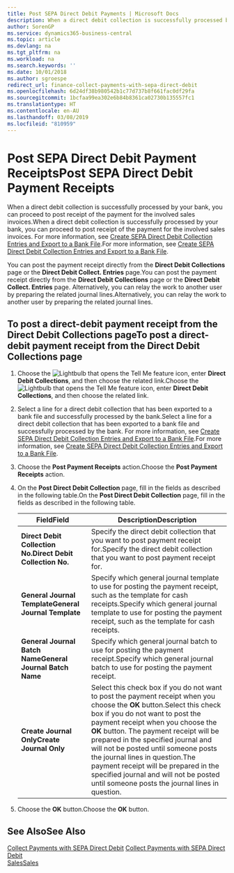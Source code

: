 ```yaml
---
title: Post SEPA Direct Debit Payments | Microsoft Docs
description: When a direct debit collection is successfully processed by your bank, you can proceed to post receipt of the payment for the involved sales invoices.
author: SorenGP
ms.service: dynamics365-business-central
ms.topic: article
ms.devlang: na
ms.tgt_pltfrm: na
ms.workload: na
ms.search.keywords: ''
ms.date: 10/01/2018
ms.author: sgroespe
redirect_url: finance-collect-payments-with-sepa-direct-debit
ms.openlocfilehash: 6d24df38b980542b1c77d737b8f661fac0df29fa
ms.sourcegitcommit: 1bcfaa99ea302e6b84b8361ca02730b135557fc1
ms.translationtype: HT
ms.contentlocale: en-AU
ms.lasthandoff: 03/08/2019
ms.locfileid: "810959"
---
```

# <a name="post-sepa-direct-debit-payment-receipts"></a><span data-ttu-id="b2c88-103">Post SEPA Direct Debit Payment Receipts</span><span class="sxs-lookup"><span data-stu-id="b2c88-103">Post SEPA Direct Debit Payment Receipts</span></span>
<span data-ttu-id="b2c88-104">When a direct debit collection is successfully processed by your bank, you can proceed to post receipt of the payment for the involved sales invoices.</span><span class="sxs-lookup"><span data-stu-id="b2c88-104">When a direct debit collection is successfully processed by your bank, you can proceed to post receipt of the payment for the involved sales invoices.</span></span> <span data-ttu-id="b2c88-105">For more information, see [Create SEPA Direct Debit Collection Entries and Export to a Bank File](finance-how-create-sepa-direct-debit-collection-entries-export-bank-file.md).</span><span class="sxs-lookup"><span data-stu-id="b2c88-105">For more information, see [Create SEPA Direct Debit Collection Entries and Export to a Bank File](finance-how-create-sepa-direct-debit-collection-entries-export-bank-file.md).</span></span>  

<span data-ttu-id="b2c88-106">You can post the payment receipt directly from the **Direct Debit Collections** page or the **Direct Debit Collect. Entries** page.</span><span class="sxs-lookup"><span data-stu-id="b2c88-106">You can post the payment receipt directly from the **Direct Debit Collections** page or the **Direct Debit Collect. Entries** page.</span></span> <span data-ttu-id="b2c88-107">Alternatively, you can relay the work to another user by preparing the related journal lines.</span><span class="sxs-lookup"><span data-stu-id="b2c88-107">Alternatively, you can relay the work to another user by preparing the related journal lines.</span></span>  

## <a name="to-post-a-direct-debit-payment-receipt-from-the-direct-debit-collections-page"></a><span data-ttu-id="b2c88-108">To post a direct-debit payment receipt from the Direct Debit Collections page</span><span class="sxs-lookup"><span data-stu-id="b2c88-108">To post a direct-debit payment receipt from the Direct Debit Collections page</span></span>  
1. <span data-ttu-id="b2c88-109">Choose the ![Lightbulb that opens the Tell Me feature](media/ui-search/search_small.png "Tell me what you want to do") icon, enter **Direct Debit Collections**, and then choose the related link.</span><span class="sxs-lookup"><span data-stu-id="b2c88-109">Choose the ![Lightbulb that opens the Tell Me feature](media/ui-search/search_small.png "Tell me what you want to do") icon, enter **Direct Debit Collections**, and then choose the related link.</span></span>  
2. <span data-ttu-id="b2c88-110">Select a line for a direct debit collection that has been exported to a bank file and successfully processed by the bank.</span><span class="sxs-lookup"><span data-stu-id="b2c88-110">Select a line for a direct debit collection that has been exported to a bank file and successfully processed by the bank.</span></span> <span data-ttu-id="b2c88-111">For more information, see [Create SEPA Direct Debit Collection Entries and Export to a Bank File](finance-how-create-sepa-direct-debit-collection-entries-export-bank-file.md).</span><span class="sxs-lookup"><span data-stu-id="b2c88-111">For more information, see [Create SEPA Direct Debit Collection Entries and Export to a Bank File](finance-how-create-sepa-direct-debit-collection-entries-export-bank-file.md).</span></span>  
3. <span data-ttu-id="b2c88-112">Choose the **Post Payment Receipts** action.</span><span class="sxs-lookup"><span data-stu-id="b2c88-112">Choose the **Post Payment Receipts** action.</span></span>  
4. <span data-ttu-id="b2c88-113">On the **Post Direct Debit Collection** page, fill in the fields as described in the following table.</span><span class="sxs-lookup"><span data-stu-id="b2c88-113">On the **Post Direct Debit Collection** page, fill in the fields as described in the following table.</span></span>  

    |<span data-ttu-id="b2c88-114">Field</span><span class="sxs-lookup"><span data-stu-id="b2c88-114">Field</span></span>|<span data-ttu-id="b2c88-115">Description</span><span class="sxs-lookup"><span data-stu-id="b2c88-115">Description</span></span>|  
    |---------------------------------|---------------------------------------|  
    |<span data-ttu-id="b2c88-116">**Direct Debit Collection No.**</span><span class="sxs-lookup"><span data-stu-id="b2c88-116">**Direct Debit Collection No.**</span></span>|<span data-ttu-id="b2c88-117">Specify the direct debit collection that you want to post payment receipt for.</span><span class="sxs-lookup"><span data-stu-id="b2c88-117">Specify the direct debit collection that you want to post payment receipt for.</span></span>|  
    |<span data-ttu-id="b2c88-118">**General Journal Template**</span><span class="sxs-lookup"><span data-stu-id="b2c88-118">**General Journal Template**</span></span>|<span data-ttu-id="b2c88-119">Specify which general journal template to use for posting the payment receipt, such as the template for cash receipts.</span><span class="sxs-lookup"><span data-stu-id="b2c88-119">Specify which general journal template to use for posting the payment receipt, such as the template for cash receipts.</span></span>|  
    |<span data-ttu-id="b2c88-120">**General Journal Batch Name**</span><span class="sxs-lookup"><span data-stu-id="b2c88-120">**General Journal Batch Name**</span></span>|<span data-ttu-id="b2c88-121">Specify which general journal batch to use for posting the payment receipt.</span><span class="sxs-lookup"><span data-stu-id="b2c88-121">Specify which general journal batch to use for posting the payment receipt.</span></span>|  
    |<span data-ttu-id="b2c88-122">**Create Journal Only**</span><span class="sxs-lookup"><span data-stu-id="b2c88-122">**Create Journal Only**</span></span>|<span data-ttu-id="b2c88-123">Select this check box if you do not want to post the payment receipt when you choose the **OK** button.</span><span class="sxs-lookup"><span data-stu-id="b2c88-123">Select this check box if you do not want to post the payment receipt when you choose the **OK** button.</span></span> <span data-ttu-id="b2c88-124">The payment receipt will be prepared in the specified journal and will not be posted until someone posts the journal lines in question.</span><span class="sxs-lookup"><span data-stu-id="b2c88-124">The payment receipt will be prepared in the specified journal and will not be posted until someone posts the journal lines in question.</span></span>|  

5. <span data-ttu-id="b2c88-125">Choose the **OK** button.</span><span class="sxs-lookup"><span data-stu-id="b2c88-125">Choose the **OK** button.</span></span>  

## <a name="see-also"></a><span data-ttu-id="b2c88-126">See Also</span><span class="sxs-lookup"><span data-stu-id="b2c88-126">See Also</span></span>  
 <span data-ttu-id="b2c88-127">[Collect Payments with SEPA Direct Debit](finance-collect-payments-with-sepa-direct-debit.md) </span><span class="sxs-lookup"><span data-stu-id="b2c88-127">[Collect Payments with SEPA Direct Debit](finance-collect-payments-with-sepa-direct-debit.md) </span></span>  
 [<span data-ttu-id="b2c88-128">Sales</span><span class="sxs-lookup"><span data-stu-id="b2c88-128">Sales</span></span>](sales-manage-sales.md)
